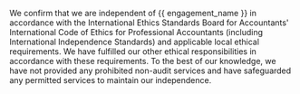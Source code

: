We confirm that we are independent of {{ engagement_name }} in accordance with the International Ethics Standards Board for Accountants' International Code of Ethics for Professional Accountants (including International Independence Standards) and applicable local ethical requirements. We have fulfilled our other ethical responsibilities in accordance with these requirements. To the best of our knowledge, we have not provided any prohibited non-audit services and have safeguarded any permitted services to maintain our independence.

